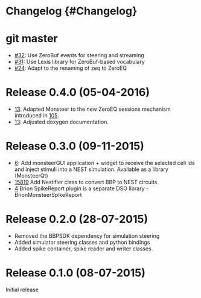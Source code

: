 Changelog {#Changelog}
=========

# git master

* [#32](https://github.com/BlueBrain/Monsteer/pull/32):
  Use ZeroBuf events for steering and streaming
* [#31](https://github.com/BlueBrain/Monsteer/pull/31):
  Use Lexis library for ZeroBuf-based vocabulary
* [#24](https://github.com/BlueBrain/Monsteer/pull/24):
  Adapt to the renaming of zeq to ZeroEQ

# Release 0.4.0 (05-04-2016)

* [13](https://github.com/BlueBrain/Monsteer/pull/13):
  Adapted Monsteer to the new ZeroEQ sessions mechanism introduced in
  [105](https://github.com/HBPVIS/ZeroEQ/pull/105).
* [13](https://github.com/BlueBrain/Monsteer/pull/13):
  Adjusted doxygen documentation.

# Release 0.3.0 (09-11-2015)

* [6](https://github.com/BlueBrain/Monsteer/pull/6):
  Add monsteerGUI application + widget to receive the selected cell ids and
  inject stimuli into a NEST simulation. Available as a library (MonsteerQt)
* [15819](http://bbpcode.epfl.ch/code/#/c/15819)
  Add Nestifier class to convert BBP to NEST circuits
* [4](https://github.com/BlueBrain/Monsteer/pull/4)
  Brion SpikeReport plugin is a separate DSO library - BrionMonsteerSpikeReport

# Release 0.2.0 (28-07-2015)

* Removed the BBPSDK dependency for simulation steering
* Added simulator steering classes and python bindings
* Added spike container, spike reader and writer classes.

# Release 0.1.0 (08-07-2015)

Initial release

